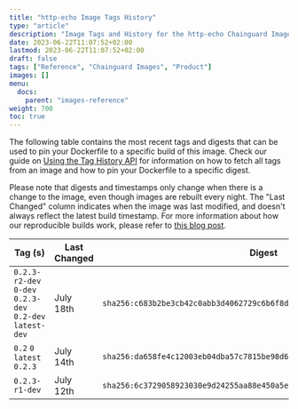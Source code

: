 ```yaml
---
title: "http-echo Image Tags History"
type: "article"
description: "Image Tags and History for the http-echo Chainguard Image"
date: 2023-06-22T11:07:52+02:00
lastmod: 2023-06-22T11:07:52+02:00
draft: false
tags: ["Reference", "Chainguard Images", "Product"]
images: []
menu:
  docs:
    parent: "images-reference"
weight: 700
toc: true
---
```


The following table contains the most recent tags and digests that can be used to pin your Dockerfile to a specific build of this image. Check our guide on [Using the Tag History API](/chainguard/chainguard-images/using-the-tag-history-api/) for information on how to fetch all tags from an image and how to pin your Dockerfile to a specific digest.

Please note that digests and timestamps only change when there is a change to the image, even though images are rebuilt every night. The "Last Changed" column indicates when the image was last modified, and doesn't always reflect the latest build timestamp. For more information about how our reproducible builds work, please refer to [this blog post](https://www.chainguard.dev/unchained/reproducing-chainguards-reproducible-image-builds).

| Tag (s)                                                    | Last Changed | Digest                                                                    |
|------------------------------------------------------------|--------------|---------------------------------------------------------------------------|
|  `0.2.3-r2-dev` `0-dev` `0.2.3-dev` `0.2-dev` `latest-dev` | July 18th    | `sha256:c683b2be3cb42c0abb3d4062729c6b6f8da158a9e726aba7401e802175bb1d5d` |
|  `0.2` `0` `latest` `0.2.3`                                | July 14th    | `sha256:da658fe4c12003eb04dba57c7815be98d6aeefb9f3ecb7a798e416d55bfca69c` |
|  `0.2.3-r1-dev`                                            | July 12th    | `sha256:6c3729058923030e9d24255aa88e450a5e076b1fe3af06dba17425478a320e4b` |
